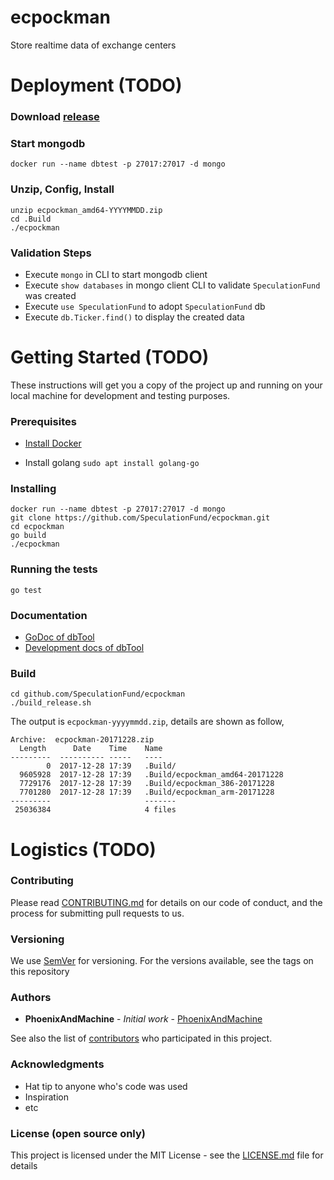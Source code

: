 # ecpockman
Store realtime data of exchange centers


# Deployment (TODO)

### Download [release](https://github.com/SpeculationFund/ecpockman/releases)

### Start mongodb
```
docker run --name dbtest -p 27017:27017 -d mongo
```

### Unzip, Config, Install
```
unzip ecpockman_amd64-YYYYMMDD.zip
cd .Build 
./ecpockman
```


### Validation Steps

* Execute `mongo` in CLI to start mongodb client
* Execute `show databases` in mongo client CLI to validate `SpeculationFund` was created 
* Execute `use SpeculationFund` to adopt `SpeculationFund` db
* Execute `db.Ticker.find()` to display the created data


# Getting Started (TODO)

These instructions will get you a copy of the project up and running on your local machine for development and testing purposes. 

### Prerequisites

* [Install Docker](https://www.digitalocean.com/community/tutorials/how-to-install-and-use-docker-on-ubuntu-16-04)

* Install golang  `sudo apt install golang-go`


### Installing

```
docker run --name dbtest -p 27017:27017 -d mongo
git clone https://github.com/SpeculationFund/ecpockman.git
cd ecpockman
go build
./ecpockman
```

### Running the tests

```
go test
```

### Documentation
* [GoDoc of dbTool](https://godoc.org/github.com/SpeculationFund/ecpockman)
* [Development docs of dbTool](https://github.com/SpeculationFund/ecpockman/wiki)


### Build

```
cd github.com/SpeculationFund/ecpockman
./build_release.sh
```
The output is `ecpockman-yyyymmdd.zip`, details are shown as follow,

```
Archive:  ecpockman-20171228.zip
  Length      Date    Time    Name
---------  ---------- -----   ----
        0  2017-12-28 17:39   .Build/
  9605928  2017-12-28 17:39   .Build/ecpockman_amd64-20171228
  7729176  2017-12-28 17:39   .Build/ecpockman_386-20171228
  7701280  2017-12-28 17:39   .Build/ecpockman_arm-20171228
---------                     -------
 25036384                     4 files
``` 

# Logistics (TODO)

### Contributing

Please read [CONTRIBUTING.md](https://gist.github.com/PurpleBooth/b24679402957c63ec426) for details on our code of conduct, and the process for submitting pull requests to us.

### Versioning

We use [SemVer](http://semver.org/) for versioning. For the versions available, see the tags on this repository

### Authors

* **PhoenixAndMachine** - *Initial work* - [PhoenixAndMachine](https://github.com/PhoenixAndMachine)

See also the list of [contributors](https://github.com/your/project/contributors) who participated in this project.

### Acknowledgments

* Hat tip to anyone who's code was used
* Inspiration
* etc


### License (open source only)

This project is licensed under the MIT License - see the [LICENSE.md](https://gist.github.com/Brownyuan/0b754b6009b7a4257bde9d1a23586678) file for details


